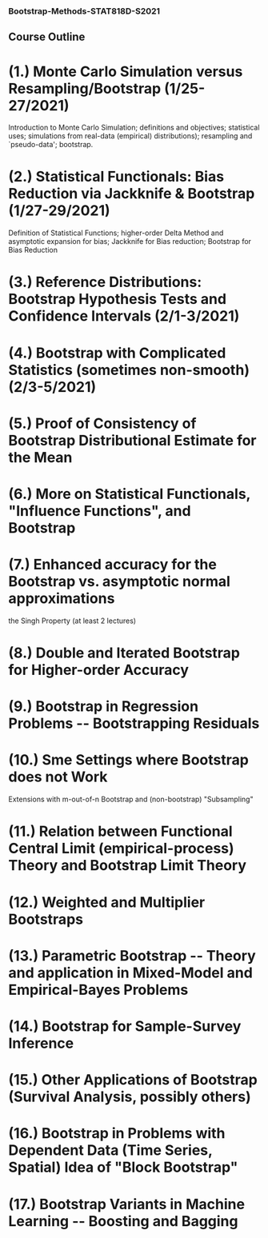 ### Bootstrap-Methods-STAT818D-S2021
## Course Outline
# (1.) Monte Carlo Simulation versus Resampling/Bootstrap (1/25-27/2021)

Introduction to Monte Carlo Simulation; definitions and objectives; statistical uses; simulations from
real-data (empirical) distributions); resampling and `pseudo-data'; bootstrap.

# (2.) Statistical Functionals: Bias Reduction via Jackknife & Bootstrap (1/27-29/2021)

Definition of Statistical Functions; higher-order Delta Method and asymptotic expansion for bias;
Jackknife for Bias reduction; Bootstrap for Bias Reduction

# (3.) Reference Distributions: Bootstrap Hypothesis Tests and Confidence Intervals (2/1-3/2021)

# (4.) Bootstrap with Complicated Statistics (sometimes non-smooth) (2/3-5/2021)

# (5.) Proof of Consistency of Bootstrap Distributional Estimate for the Mean

# (6.) More on Statistical Functionals, "Influence Functions", and Bootstrap

# (7.) Enhanced accuracy for the Bootstrap vs. asymptotic normal approximations
the Singh Property (at least 2 lectures)

# (8.) Double and Iterated Bootstrap for Higher-order Accuracy

# (9.) Bootstrap in Regression Problems -- Bootstrapping Residuals

# (10.) Sme Settings where Bootstrap does not Work
Extensions with m-out-of-n Bootstrap and (non-bootstrap) "Subsampling"

# (11.) Relation between Functional Central Limit (empirical-process) Theory and Bootstrap Limit Theory

# (12.) Weighted and Multiplier Bootstraps

# (13.) Parametric Bootstrap -- Theory and application in Mixed-Model and Empirical-Bayes Problems

# (14.) Bootstrap for Sample-Survey Inference

# (15.) Other Applications of Bootstrap (Survival Analysis, possibly others)

# (16.) Bootstrap in Problems with Dependent Data (Time Series, Spatial) Idea of "Block Bootstrap"

# (17.) Bootstrap Variants in Machine Learning -- Boosting and Bagging 
